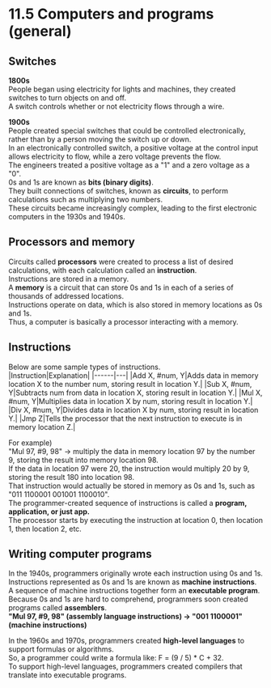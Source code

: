 # 11.5 Computers and programs (general)

## Switches 
**1800s**   
People began using electricity for lights and machines, they created switches to turn objects on and off.   
A switch controls whether or not electricity flows through a wire.   

**1900s**   
People created special switches that could be controlled electronically, rather than by a person moving the switch up or down.   
In an electronically controlled switch, a positive voltage at the control input allows electricity to flow, while a zero voltage prevents the flow.   
The engineers treated a positive voltage as a "1" and a zero voltage as a "0".   
0s and 1s are known as **bits (binary digits)**.   
They built connections of switches, known as **circuits**, to perform calculations such as multiplying two numbers.     
These circuits became increasingly complex, leading to the first electronic computers in the 1930s and 1940s.   

## Processors and memory
Circuits called **processors** were created to process a list of desired calculations, with each calculation called an **instruction**.   
Instructions are stored in a memory.   
A **memory** is a circuit that can store 0s and 1s in each of a series of thousands of addressed locations.   
Instructions operate on data, which is also stored in memory locations as 0s and 1s.   
Thus, a computer is basically a processor interacting with a memory.   

## Instructions
Below are some sample types of instructions.   
|Instruction|Explanation|
|------|---|
|Add X, #num, Y|Adds data in memory location X to the number num, storing result in location Y.|
|Sub X, #num, Y|Subtracts num from data in location X, storing result in location Y.|
|Mul X, #num, Y|Multiplies data in location X by num, storing result in location Y.|
|Div X, #num, Y|Divides data in location X by num, storing result in location Y.|
|Jmp Z|Tells the processor that the next instruction to execute is in memory location Z.|

For example)   
"Mul 97, #9, 98" -> multiply the data in memory location 97 by the number 9, storing the result into memory location 98.   
If the data in location 97 were 20, the instruction would multiply 20 by 9, storing the result 180 into location 98.   
That instruction would actually be stored in memory as 0s and 1s, such as "011 1100001 001001 1100010".   
The programmer-created sequence of instructions is called a **program, application, or just app.**  
The processor starts by executing the instruction at location 0, then location 1, then location 2, etc.   

## Writing computer programs
In the 1940s, programmers originally wrote each instruction using 0s and 1s.   
Instructions represented as 0s and 1s are known as **machine instructions**.   
A sequence of machine instructions together form an **executable program**.   
Because 0s and 1s are hard to comprehend, programmers soon created programs called **assemblers**.   
**"Mul 97, #9, 98" (assembly language instructions) -> "001 1100001" (machine instructions)**   

In the 1960s and 1970s, programmers created **high-level languages** to support formulas or algorithms.   
So, a programmer could write a formula like: F = (9 / 5) * C + 32.   
To support high-level languages, programmers created compilers that translate into executable programs.   
